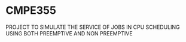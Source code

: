 # CMPE355
PROJECT TO SIMULATE THE SERVICE OF JOBS IN CPU SCHEDULING USING BOTH PREEMPTIVE AND NON PREEMPTIVE 
